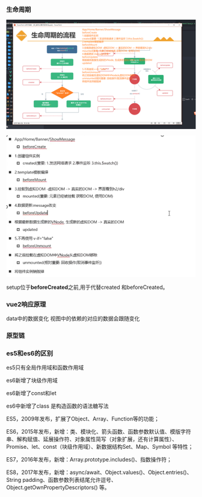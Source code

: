 ### 生命周期

![生命周期的历程](img/生命周期的历程.png)

![image-20230815222138990](img/image-20230815222138990.png)

setup位于**beforeCreated**之前,用于代替created 和beforeCreated。

### vue2响应原理

data中的数据变化 视图中的依赖的对应的数据会跟随变化

### 原型链

### es5和es6的区别

es5只有全局作用域和函数作用域

es6新增了块级作用域

es6新增了const和let

es6中新增了class 是构造函数的语法糖写法

ES5，2009年发布，扩展了Object、Array、Function等的功能；

ES6，2015年发布，新增：类、模块化、箭头函数、函数参数默认值、模版字符串、解构赋值、延展操作符、对象属性简写（对象扩展，还有计算属性）、Promise、let、const（块级作用域）、新数据结构Set、Map、Symbol 等特性；

ES7，2016年发布，新增：Array.prototype.includes()、指数操作符；

ES8，2017年发布，新增：async/await、Object.values()、Object.entries()、String padding、函数参数列表结尾允许逗号、Object.getOwnPropertyDescriptors() 等。

